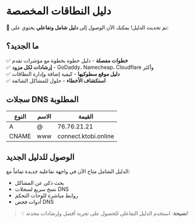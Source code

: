 # دليل النطاقات المخصصة

🚀 تم تحديث الدليل! يمكنك الآن الوصول إلى **دليل شامل وتفاعلي** يحتوي على:

## ما الجديد؟

✅ **خطوات مفصلة** - دليل خطوة بخطوة مع مؤشرات تقدم  
✅ **إرشادات لكل مزود** - GoDaddy، Namecheap، Cloudflare وأكثر  
✅ **دليل موقع سطوكيها** - كيفية إضافة وإدارة النطاقات  
✅ **استكشاف الأخطاء** - حلول للمشاكل الشائعة  

## سجلات DNS المطلوبة

| النوع | الاسم | القيمة |
|------|-------|---------|
| A | @ | 76.76.21.21 |
| CNAME | www | connect.ktobi.online |

## الوصول للدليل الجديد

الدليل الشامل متاح الآن في واجهة تفاعلية جديدة تماماً مع:
- بحث ذكي عن المشاكل
- نسخ سريع لسجلات DNS
- روابط مباشرة للوحات التحكم
- أدوات فحص DNS

> 💡 **نصيحة**: استخدم الدليل التفاعلي للحصول على تجربة أفضل وإرشادات محدثة! 